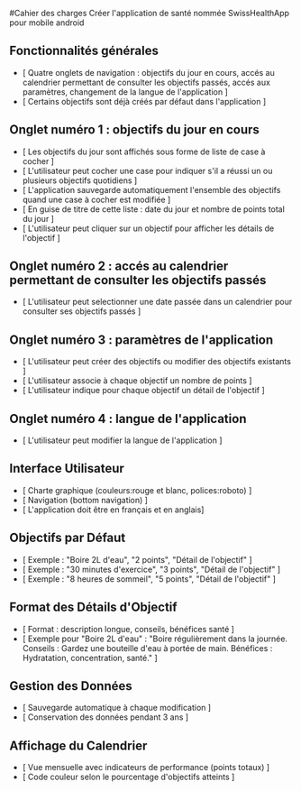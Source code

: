 #Cahier des charges 
Créer l'application de santé nommée SwissHealthApp pour mobile android

## Fonctionnalités générales
- [ Quatre onglets de navigation : objectifs du jour en cours, accés au calendrier permettant de consulter les objectifs passés, accés aux paramètres, changement de la langue de l'application ]
- [ Certains objectifs sont déjà créés par défaut dans l'application ]

## Onglet numéro 1 : objectifs du jour en cours
- [ Les objectifs du jour sont affichés sous forme de liste de case à cocher ]  
- [ L'utilisateur peut cocher une case pour indiquer s'il a réussi un ou plusieurs objectifs quotidiens ] 
- [ L'application sauvegarde automatiquement l'ensemble des objectifs quand une case à cocher est modifiée ]
- [ En guise de titre de cette liste : date du jour et nombre de points total du jour ]
- [ L'utilisateur peut cliquer sur un objectif pour afficher les détails de l'objectif ]

## Onglet numéro 2 : accés au calendrier permettant de consulter les objectifs passés
- [ L'utilisateur peut selectionner une date passée dans un calendrier pour consulter ses objectifs passés ]

## Onglet numéro 3 : paramètres de l'application
- [ L'utilisateur peut créer des objectifs ou modifier des objectifs existants ]
- [ L'utilisateur associe à chaque objectif un nombre de points ]
- [ L'utilisateur indique pour chaque objectif un détail de l'objectif ]

## Onglet numéro 4 : langue de l'application
- [ L'utilisateur peut modifier la langue de l'application ]

## Interface Utilisateur
- [ Charte graphique (couleurs:rouge et blanc, polices:roboto) ]
- [ Navigation (bottom navigation) ]
- [ L'application doit être en français et en anglais]

## Objectifs par Défaut
- [ Exemple : "Boire 2L d'eau", "2 points", "Détail de l'objectif" ]
- [ Exemple : "30 minutes d'exercice", "3 points", "Détail de l'objectif" ]
- [ Exemple : "8 heures de sommeil", "5 points", "Détail de l'objectif" ]

## Format des Détails d'Objectif
- [ Format : description longue, conseils, bénéfices santé ]
- [ Exemple pour "Boire 2L d'eau" : "Boire régulièrement dans la journée. Conseils : Gardez une bouteille d'eau à portée de main. Bénéfices : Hydratation, concentration, santé." ]

## Gestion des Données
- [ Sauvegarde automatique à chaque modification ]
- [ Conservation des données pendant 3 ans ]

## Affichage du Calendrier
- [ Vue mensuelle avec indicateurs de performance (points totaux) ]
- [ Code couleur selon le pourcentage d'objectifs atteints ]





